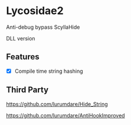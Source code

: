 # Lycosidae2

Anti-debug bypass ScyllaHide 

DLL version

## Features

- [x] Compile time string hashing

## Third Party

https://github.com/lurumdare/Hide_String

https://github.com/lurumdare/AntiHookImproved
